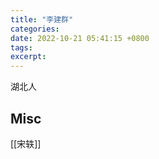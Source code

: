 ```yaml
---
title: "李建群"
categories: 
date: 2022-10-21 05:41:15 +0800
tags: 
excerpt: 
---
```


湖北人



## Misc



[[宋轶]]


